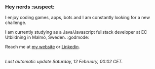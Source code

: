 <h3>Hey nerds :suspect:</h3>
<p>
    I enjoy coding games, apps, bots and I am constantly looking for a new challenge.
    
I am currently studying as a Java&#x2F;Javascript fullstack developer at EC Utbildning in Malmö, Sweden. :godmode:
    
Reach me at [my website](http:&#x2F;&#x2F;www.pilzhere.net&#x2F;) or [Linkedin](https:&#x2F;&#x2F;www.linkedin.com&#x2F;in&#x2F;christianpilzhere&#x2F;).
</p>
<br/>
<em>Last automatic update Saturday, 12 February, 00:02 CET.</em>
